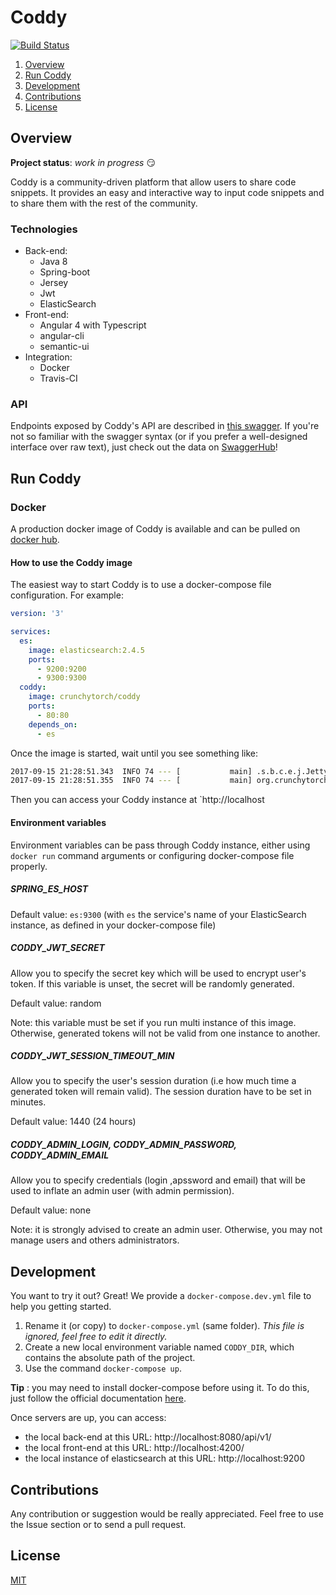 # Coddy
[![Build Status](https://travis-ci.org/Crunchy-Torch/coddy.svg?branch=master)](https://travis-ci.org/Crunchy-Torch/coddy)

1. [Overview](#overview)  
2. [Run Coddy](#run-coddy)
3. [Development](#development)
4. [Contributions](#contributions)
5. [License](#license)

## Overview

**Project status**: *work in progress* :smirk:

Coddy is a community-driven platform that allow users to share code snippets. It provides an easy and interactive way to input code snippets and to share them with the rest of the community.

### Technologies

* Back-end:
  * Java 8
  * Spring-boot
  * Jersey
  * Jwt
  * ElasticSearch
* Front-end:
  * Angular 4 with Typescript
  * angular-cli
  * semantic-ui
* Integration:
  * Docker
  * Travis-CI

### API
Endpoints exposed by Coddy's API are described in [this swagger](./docs/api-swagger.yml). If you're not so familiar with the swagger syntax (or if you prefer a well-designed interface over raw text), just check out the data on [SwaggerHub](https://app.swaggerhub.com/apis/Nexucis/Coddy/1.0.0)!

## Run Coddy

### Docker
A production docker image of Coddy is available and can be pulled on [docker hub](https://hub.docker.com/r/crunchytorch/coddy/).

#### How to use the Coddy image

The easiest way to start Coddy is to use a docker-compose file configuration. For example: 

```yaml
version: '3'

services:
  es:
    image: elasticsearch:2.4.5
    ports:
      - 9200:9200
      - 9300:9300
  coddy:
    image: crunchytorch/coddy
    ports:
      - 80:80
    depends_on:
      - es
```

Once the image is started, wait until you see something like: 

```bash
2017-09-15 21:28:51.343  INFO 74 --- [           main] .s.b.c.e.j.JettyEmbeddedServletContainer : Jetty started on port(s) 8080 (http/1.1)
2017-09-15 21:28:51.355  INFO 74 --- [           main] org.crunchytorch.coddy.Main              : Started Main in 15.305 seconds (JVM running for 16.668)
```

Then you can access your Coddy instance at `http://localhost

#### Environment variables

Environment variables can be pass through Coddy instance, either using `docker run` command arguments or configuring docker-compose file properly.

##### SPRING_ES_HOST

Default value: `es:9300` (with `es` the service's name of your ElasticSearch instance, as defined in your docker-compose file)

##### CODDY_JWT_SECRET

Allow you to specify the secret key which will be used to encrypt user's token. If this variable is unset, the secret will be randomly generated.

Default value: random 
 
Note: this variable must be set if you run multi instance of this image. Otherwise, generated tokens will not be valid from one instance to another.

##### CODDY_JWT_SESSION_TIMEOUT_MIN

Allow you to specify the user's session duration (i.e how much time a generated token will remain valid). The session duration have to be set in minutes.

Default value: 1440 (24 hours)

##### CODDY_ADMIN_LOGIN, CODDY_ADMIN_PASSWORD, CODDY_ADMIN_EMAIL

Allow you to specify credentials (login ,apssword and email) that will be used to inflate an admin user (with admin permission).

Default value: none

Note: it is strongly advised to create an admin user. Otherwise, you may not manage users and others administrators.

## Development
You want to try it out? Great! We provide a `docker-compose.dev.yml` file to help you getting started.

1. Rename it (or copy) to `docker-compose.yml` (same folder).  *This file is ignored, feel free to edit it directly.*
2. Create a new local environment variable named `CODDY_DIR`, which contains the absolute path of the project.
3. Use the command `docker-compose up`.

**Tip** : you may need to install docker-compose before using it. To do this, just follow the official documentation [here](https://docs.docker.com/compose/install/).

Once servers are up, you can access:

* the local back-end at this URL: http://localhost:8080/api/v1/
* the local front-end at this URL: http://localhost:4200/
* the local instance of elasticsearch at this URL: http://localhost:9200

## Contributions

Any contribution or suggestion would be really appreciated. Feel free to use the Issue section or to send a pull request.

## License

[MIT](./LICENSE)